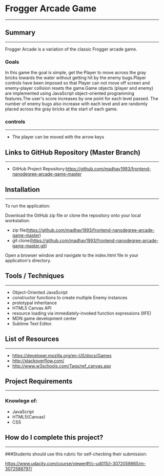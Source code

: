 # Frogger Arcade Game
----------------------------------------------------------------------------------------------------------------------------------------------------------------------------------------------------------------------------------------------------------------------------------
## Summary
-----------------------------------------------------------------------------------------------------------------------------------------
Frogger Arcade is a variation of the classic Frogger arcade game.

### Goals

In this game the goal is simple, get the Player to move across the gray bricks towards the water without getting hit by the enemy bugs.Player controls have been imposed so that Player can not move off screen and enemy-player collision resets the game.Game objects (player and enemy) are implemented using JavaScript object-oriented programming features.The user's score increases by one point for each level passed. The number of enemy bugs also increase with each level and are randomly placed across the gray bricks at the start of each game.

### controls
----------------------------------------------------------------------------------------------------------------------------------------------------------------------------------------------------------------------------------------------------------------------------------
* The player can be moved with the arrow keys

## Links to GitHub Repository (Master Branch)
-----------------------------------------------------------------------------------------------------------------------------------------
* GitHub Project Repository:https://github.com/madhav1993/frontend-nanodegree-arcade-game-master

## Installation
-----------------------------------------------------------------------------------------------------------------------------------------
To run the application:

Download the GitHub zip file or clone the repository onto your local workstation:

* zip file(https://github.com/madhav1993/frontend-nanodegree-arcade-game-master)
* git clone(https://github.com/madhav1993/frontend-nanodegree-arcade-game-master.git)

Open a browser window and navigate to the index.html file in your application's directory.

## Tools / Techniques
--------------------------------------------------------------------------------------------------------------------------------------
* Object-Oriented JavaScript
* constructor functions to create multiple Enemy instances
* prototypal inheritance
* HTML5 Canvas API
* resource loading via immediately-invoked function expressions (IIFE)
* MDN game development center
* Sublime Text Editor.

## List of Resources
--------------------------------------------------------------------------------------------------------------------------------------
* https://developer.mozilla.org/en-US/docs/Games
* http://stackoverflow.com/
* http://www.w3schools.com/Tags/ref_canvas.asp

## Project Requirements
--------------------------------------------------------------------------------------------------------------------------------------
### Knowlege of:
* JavaScript
* HTML5(Canvas)
* CSS

## How do I complete this project?
--------------------------------------------------------------------------------------------------------------------------------------
###Students should use this rubric for self-checking their submission:

https://www.udacity.com/course/viewer#!/c-ud015/l-3072058665/m-3072588797/
